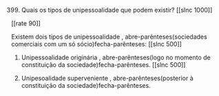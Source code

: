 399. Quais  os tipos  de unipessoalidade  que  podem  existir?
[[slnc 1000]]

[[rate 90]]

Existem  dois tipos  de unipessoalidade  , abre-parênteses(sociedades comerciais  com  um  só sócio)fecha-parênteses:
[[slnc 500]]

1)  Unipessoalidade  originária  , abre-parênteses(logo no  momento  de constituição da sociedade)fecha-parênteses.
[[slnc 500]]

2)  Unipesoalidade  superveniente  , abre-parênteses(posterior  à constituição da sociedade)fecha-parênteses.

